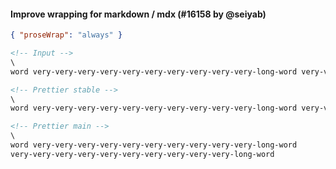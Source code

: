 #### Improve wrapping for markdown / mdx (#16158 by @seiyab)

```json
{ "proseWrap": "always" }
```

<!-- prettier-ignore -->
```md
<!-- Input --> 
\
word very-very-very-very-very-very-very-very-very-very-long-word very-very-very-very-very-very-very-very-very-very-long-word

<!-- Prettier stable -->
\
word very-very-very-very-very-very-very-very-very-very-long-word very-very-very-very-very-very-very-very-very-very-long-word

<!-- Prettier main -->
\
word very-very-very-very-very-very-very-very-very-very-long-word
very-very-very-very-very-very-very-very-very-very-long-word
```
